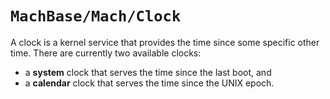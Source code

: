 # ``MachBase/Mach/Clock``

A clock is a kernel service that provides the time since some specific other time. There are currently two available clocks:

- a **system** clock that serves the time since the last boot, and
- a **calendar** clock that serves the time since the UNIX epoch.